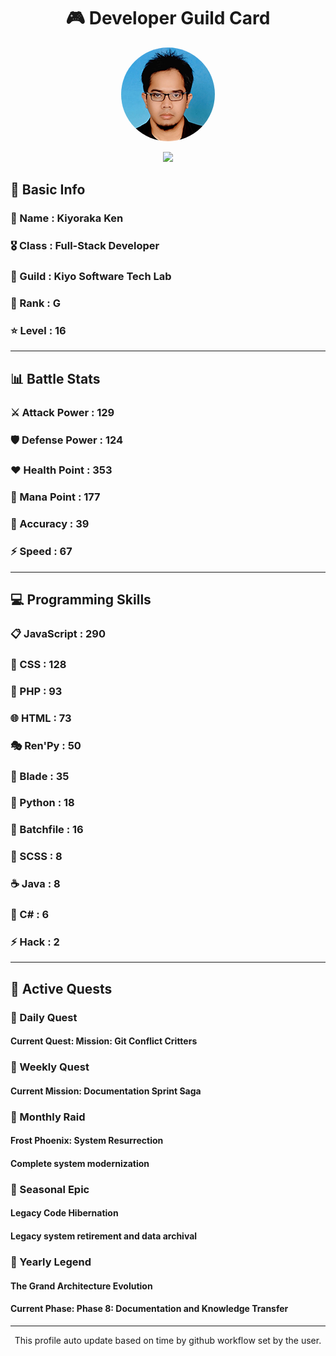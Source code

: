 <div align="center">

# 🎮 Developer Guild Card

<!-- Replace with your profile image -->
<img src="./assets/profile.png" width="150" height="150" style="border-radius: 50%"/>

![](https://komarev.com/ghpvc/?username=Kiyoraka&style=flat)
</div>

##  📌 Basic Info
### 👤 Name : Kiyoraka Ken
### 🎖️ Class : Full-Stack Developer
### 🎪 Guild : Kiyo Software Tech Lab 
### 🔰 Rank : G 
### ⭐ Level : 16

---
## 📊 Battle Stats

### ⚔️ Attack Power  : 129 
### 🛡️ Defense Power : 124 
### ❤️ Health Point  : 353 
### 🔮 Mana Point    : 177 
### 🎯 Accuracy      : 39 
### ⚡ Speed         : 67

---
## 💻 Programming Skills

### 📋 JavaScript : 290
### 🎨 CSS : 128
### 🐘 PHP : 93
### 🌐 HTML : 73
### 🎭 Ren'Py : 50
### 📝 Blade : 35
### 🐍 Python : 18
### 📝 Batchfile : 16
### 💅 SCSS : 8
### ☕ Java : 8
### 🎯 C# : 6
### ⚡ Hack : 2

---
## 📜 Active Quests

### 🌅 Daily Quest

#### Current Quest: Mission: Git Conflict Critters

### 📅 Weekly Quest
#### Current Mission: Documentation Sprint Saga

### 🌙 Monthly Raid
#### Frost Phoenix: System Resurrection
#### Complete system modernization

### 🌠 Seasonal Epic
#### Legacy Code Hibernation
#### Legacy system retirement and data archival

### 👑 Yearly Legend
#### The Grand Architecture Evolution
#### Current Phase: Phase 8: Documentation and Knowledge Transfer

---
<div align="center">
  This profile auto update based on time by github workflow set by the user.
</div>